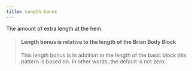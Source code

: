 ```yaml
---
title: Length bonus
---
```


The amount of extra length at the hem.

> #### Length bonus is relative to the length of the Brian Body Block
> 
> This length bonus is in addition to the length of the basic block this pattern is based on. In other words, the default is not zero.